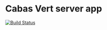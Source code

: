 # Cabas Vert server app

[![Build Status](https://travis-ci.org/cabasvert/cabasvert-server.svg?branch=master)](https://travis-ci.org/cabasvert/cabasvert-server)
